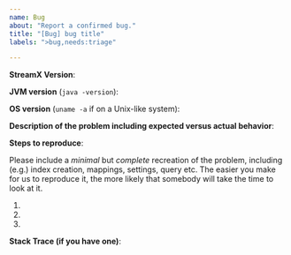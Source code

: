```yaml
---
name: Bug
about: "Report a confirmed bug."
title: "[Bug] bug title"
labels: ">bug,needs:triage"

---
```


**StreamX Version**:

**JVM version** (`java -version`):

**OS version** (`uname -a` if on a Unix-like system):

**Description of the problem including expected versus actual behavior**:

**Steps to reproduce**:

Please include a *minimal* but *complete* recreation of the problem,
including (e.g.) index creation, mappings, settings, query etc. The easier
you make for us to reproduce it, the more likely that somebody will take the
time to look at it.

1.
2.
3.

**Stack Trace (if you have one)**:
